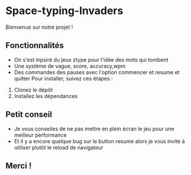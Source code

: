 # Space-typing-Invaders

Bienvenue sur notre projet !

## Fonctionnalités
- On s'est inpsiré du jeux ztype pour l'idée des mots qui tombent
- Une système de vague, score, accuracy,wpm
- Des commandes des pauses avec l'option commencer et resume et quitter
Pour installer, suivez ces étapes :
1. Clonez le dépôt
2. Installez les dépendances
## Petit conseil 
- Je vous conseiles de ne pas mettre en plein écran le jeu pour une meilleur performance
- Et il y a encore quelque bug sur le button resume alors je vous invite à utiliser plutôt le reload de navigateur
## Merci !